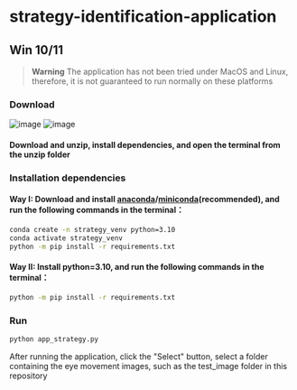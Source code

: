 # strategy-identification-application
## Win 10/11
> **Warning**
> The application has not been tried under MacOS and Linux, therefore, it is not guaranteed to run normally on these platforms
### Download
![image](https://github.com/swg168/strategy-identification-application/assets/109449633/acd11999-6981-4277-8523-96480a63d6e7)
![image](https://github.com/swg168/strategy-identification-application/assets/109449633/6f92f12d-d607-478e-bfb8-35013da56d4c)

#### Download and unzip, install dependencies, and open the terminal from the unzip folder

### Installation dependencies

#### Way I: Download and install [anaconda](https://www.anaconda.com/download)/[miniconda](https://docs.conda.io/en/main/miniconda.html)(recommended), and run the following commands in the terminal：
```sh
conda create -n strategy_venv python=3.10
conda activate strategy_venv
python -m pip install -r requirements.txt
```
#### Way II: Install python=3.10, and run the following commands in the terminal：
```sh
python -m pip install -r requirements.txt
```
### Run
```sh
python app_strategy.py
```
After running the application, click the "Select" button, select a folder containing the eye movement images, such as the test_image folder in this repository
